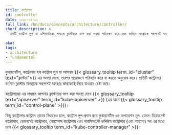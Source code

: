 ```yaml
---
title: কন্ট্রোলার
id: controller
date: ২০১৮-০৪-১২
full_link: /bn/docs/concepts/architecture/controller/
short_description: >
  একটি কন্ট্রোল লুপ যা এপিসার্ভারের মাধ্যমে ক্লাস্টারের ভাগ করা অবস্থা পর্যবেক্ষণ করে এবং বর্তমান অবস্থাকে পছন্দসই অবস্থায় নিয়ে যাওয়ার চেষ্টা করে।

aka: 
tags:
- architecture
- fundamental
---
```

কুবারনেটিস, কন্ট্রোলার হল কন্ট্রোল লুপ যা আপনার
{{< glossary_tooltip term_id="cluster" text="ক্লাস্টার">}} এর অবস্থা দেখে, 
তারপর প্রয়োজনে পরিবর্তন করে বা করতে অনুরোধ করে।
প্রতিটি কন্ট্রোলার বর্তমান ক্লাস্টার অবস্থাকে পছন্দসই অবস্থার কাছাকাছি নিয়ে যাওয়ার চেষ্টা করে।

<!--more-->

কন্ট্রোলাররা এর মাধ্যমে আপনার ক্লাস্টারের ভাগ করা অবস্থা দেখে
{{< glossary_tooltip text="apiserver" term_id="kube-apiserver" >}} (এর অংশ
{{< glossary_tooltip term_id="control-plane" >}})।

কিছু কন্ট্রোলার কন্ট্রোল প্লেনের ভিতরেও চলে, কন্ট্রোল লুপ প্রদান করে
কুবারনেটিস এর অপারেশন মূল. যেমন: ডিপ্লয়মেন্ট কন্ট্রোলার,
ডেমনসেট কন্ট্রোলার, নেমস্পেস কন্ট্রোলার এবং পারসিসটেন্ট ভলিউম
কন্ট্রোলার (এবং অন্যান্য) সব এর মধ্যে চলে
{{< glossary_tooltip term_id="kube-controller-manager" >}}।

